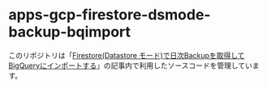 # apps-gcp-firestore-dsmode-backup-bqimport

このリポジトリは「[Firestore(Datastore モード)で日次Backupを取得してBigQueryにインポートする](https://www.apps-gcp.com/firestore-dsmode-backup-bqimport/)」の記事内で利用したソースコードを管理しています。
